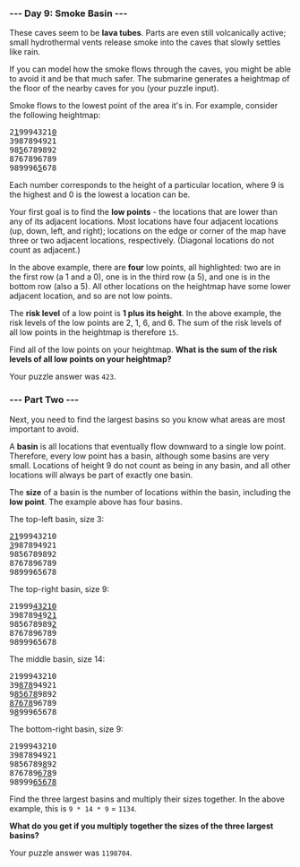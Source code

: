 ### --- Day 9: Smoke Basin ---

These caves seem to be __lava tubes__. Parts are even still volcanically active; small hydrothermal vents release smoke into the caves that slowly settles like rain.

If you can model how the smoke flows through the caves, you might be able to avoid it and be that much safer. The submarine generates a heightmap of the floor of the nearby caves for you (your puzzle input).

Smoke flows to the lowest point of the area it's in. For example, consider the following heightmap:

<pre>
2<u>1</u>9994321<u>0</u>
3987894921
98<u>5</u>6789892
8767896789
989996<u>5</u>678
</pre>

Each number corresponds to the height of a particular location, where 9 is the highest and 0 is the lowest a location can be.

Your first goal is to find the __low points__ - the locations that are lower than any of its adjacent locations. Most locations have four adjacent locations (up, down, left, and right); locations on the edge or corner of the map have three or two adjacent locations, respectively. (Diagonal locations do not count as adjacent.)

In the above example, there are __four__ low points, all highlighted: two are in the first row (a 1 and a 0), one is in the third row (a 5), and one is in the bottom row (also a 5). All other locations on the heightmap have some lower adjacent location, and so are not low points.

The __risk level__ of a low point is __1 plus its height__. In the above example, the risk levels of the low points are 2, 1, 6, and 6. The sum of the risk levels of all low points in the heightmap is therefore `15`.

Find all of the low points on your heightmap. __What is the sum of the risk levels of all low points on your heightmap?__

Your puzzle answer was `423`.

### --- Part Two ---

Next, you need to find the largest basins so you know what areas are most important to avoid.

A __basin__ is all locations that eventually flow downward to a single low point. Therefore, every low point has a basin, although some basins are very small. Locations of height 9 do not count as being in any basin, and all other locations will always be part of exactly one basin.

The __size__ of a basin is the number of locations within the basin, including the __low point__. The example above has four basins.

The top-left basin, size 3:

<pre>
<u>21</u>99943210
<u>3</u>987894921
9856789892
8767896789
9899965678
</pre>

The top-right basin, size 9:

<pre>
21999<u>43210</u>
398789<u>4</u>9<u>21</u>
985678989<u>2</u>
8767896789
9899965678
</pre>

The middle basin, size 14:

<pre>
2199943210
39<u>878</u>94921
9<u>85678</u>9892
<u>87678</u>96789
9<u>8</u>99965678
</pre>

The bottom-right basin, size 9:

<pre>
2199943210
3987894921
9856789<u>8</u>92
876789<u>678</u>9
98999<u>65678</u>
</pre>

Find the three largest basins and multiply their sizes together. In the above example, this is `9 * 14 * 9` = `1134`.

__What do you get if you multiply together the sizes of the three largest basins?__

Your puzzle answer was `1198704`.